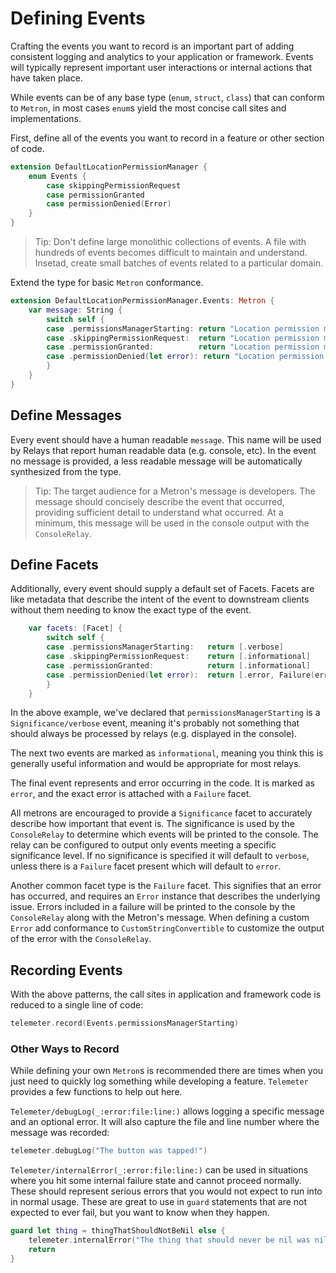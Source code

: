 # Defining Events

Crafting the events you want to record is an important part of adding consistent logging and analytics to your application or framework. Events will typically represent important user interactions or internal actions that have taken place.

While events can be of any base type (`enum`, `struct`, `class`) that can conform to ``Metron``, in most cases `enum`s yield the most concise call sites and implementations.

First, define all of the events you want to record in a feature or other section of code.

```swift
extension DefaultLocationPermissionManager {
    enum Events {
        case skippingPermissionRequest
        case permissionGranted
        case permissionDenied(Error)
    }
}
```

> Tip: Don't define large monolithic collections of events. A file with hundreds of events becomes difficult to maintain and understand. Insetad, create small batches of events related to a particular domain.

Extend the type for basic `Metron` conformance.

```swift
extension DefaultLocationPermissionManager.Events: Metron {
    var message: String {
        switch self {
        case .permissionsManagerStarting: return "Location permission manager starting"
        case .skippingPermissionRequest:  return "Location permission manager skipping permission request"
        case .permissionGranted:          return "Location permission manager granted permission"
        case .permissionDenied(let error): return "Location permission manager denied permission \(error)"
        }
    }
}
```

## Define Messages

Every event should have a human readable `message`. This name will be used by Relays that report human readable data (e.g. console, etc). In the event no message is provided, a less readable message will be automatically synthesized from the type.

> Tip: The target audience for a Metron's message is developers. The message should concisely describe the event that occurred, providing sufficient detail to understand what occurred. At a minimum, this message will be used in the console output with the ``ConsoleRelay``.

## Define Facets

Additionally, every event should supply a default set of Facets. Facets are like metadata that describe the intent of the event to downstream clients without them needing to know the exact type of the event.

```swift
    var facets: [Facet] {
        switch self {
        case .permissionsManagerStarting:   return [.verbose]
        case .skippingPermissionRequest:    return [.informational]
        case .permissionGranted:            return [.informational]
        case .permissionDenied(let error):  return [.error, Failure(error)]
        }
    }
```

In the above example, we've declared that `permissionsManagerStarting` is a ``Significance/verbose`` event, meaning it's probably not something that should always be processed by relays (e.g. displayed in the console).

The next two events are marked as `informational`, meaning you think this is generally useful information and would be appropriate for most relays.

The final event represents and error occurring in the code. It is marked as `error`, and the exact error is attached with a `Failure` facet.

All metrons are encouraged to provide a ``Significance`` facet to accurately describe how important that event is. The significance is used by the ``ConsoleRelay`` to determine which events will be printed to the console. The relay can be configured to output only events meeting a specific significance level. If no significance is specified it will default to `verbose`, unless there is a `Failure` facet present which will default to `error`.

Another common facet type is the ``Failure`` facet. This signifies that an error has occurred, and requires an `Error` instance that describes the underlying issue. Errors included in a failure will be printed to the console by the ``ConsoleRelay`` along with the Metron's message. When defining a custom `Error` add conformance to `CustomStringConvertible` to customize the output of the error with the ``ConsoleRelay``.

## Recording Events

With the above patterns, the call sites in application and framework code is reduced to a single line of code:

```swift
telemeter.record(Events.permissionsManagerStarting)
```

### Other Ways to Record

While defining your own `Metron`s is recommended there are times when you just need to quickly log something while developing a feature. `Telemeter` provides a few functions to help out here.

``Telemeter/debugLog(_:error:file:line:)`` allows logging a specific message and an optional error. It will also capture the file and line number where the message was recorded:

```swift
telemeter.debugLog("The button was tapped!")
```

``Telemeter/internalError(_:error:file:line:)`` can be used in situations where you hit some internal failure state and cannot proceed normally. These should represent serious errors that you would not expect to run into in normal usage. These are great to use in `guard` statements that are not expected to ever fail, but you want to know when they happen.

```swift
guard let thing = thingThatShouldNotBeNil else {
    telemeter.internalError("The thing that should never be nil was nil! This shouldn't happen!")
    return
}
```
